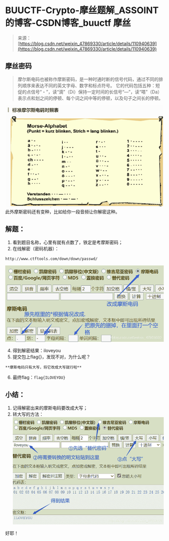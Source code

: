 <!--yml
category: 未分类
date: 2022-04-26 14:41:37
-->

# BUUCTF-Crypto-摩丝题解_ASSOINT的博客-CSDN博客_buuctf 摩丝

> 来源：[https://blog.csdn.net/weixin_47869330/article/details/110940639](https://blog.csdn.net/weixin_47869330/article/details/110940639)

## 摩丝密码

> 摩尔斯电码也被称作摩斯密码，是一种时通时断的信号代码，通过不同的排列顺序来表达不同的英文字母、数字和标点符号。
> 它的代码包括五种：短促的点信号“・”，读“滴”（Di）保持一定时间的长信号“—”，读“嗒”（Da）表示点和划之间的停顿、每个词之间中等的停顿，以及句子之间长的停顿。

![在这里插入图片描述](img/ce098df653c7652f94a08b5f447a4e20.png)
此外摩斯密码还有变种，比如给你一段音频让你解密这种。

## 解题：

1.  看到题目名称，心里有就有点数了，铁定是考摩斯密码；
2.  在线解密（密码机器）：

```
http://www.ctftools.com/down/down/passwd/ 
```

![在这里插入图片描述](img/ba10b13d5e90f3578cfcb97773595fdf.png)

4.  得到解密结果：iloveyou
5.  提交包上flag{}，发现不对，为什么呢？

```
**摩斯电码只有大写，将它改成大写就行啦** 
```

6.  最终flag：`flag{ILOVEYOU}`

## 小结：

1.  记得解密出来的摩斯电码要改成大写；
2.  转大写的方法：
    ![在这里插入图片描述](img/9c0a8979cc35c5a846b6b8cb9e85b63c.png)

好耶！